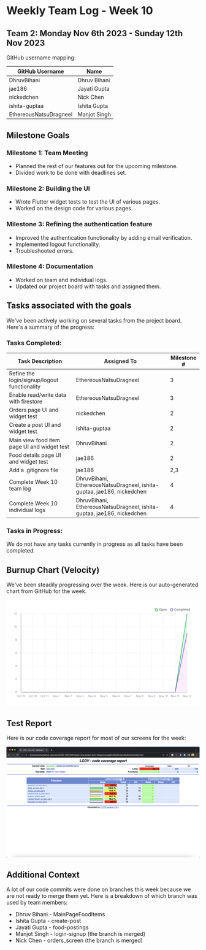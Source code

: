 # Weekly Team Log - Week 10

## Team 2: Monday Nov 6th 2023 - Sunday 12th Nov 2023

GitHub username mapping:

| GitHub Username | Name |
| --- | --- |
| DhruvBihani | Dhruv Bihani |
| jae186 | Jayati Gupta |
| nickedchen | Nick Chen |
| ishita-guptaa | Ishita Gupta |
| EthereousNatsuDragneel | Manjot Singh |

## Milestone Goals

### Milestone 1: Team Meeting

- Planned the rest of our features out for the upcoming milestone.
- Divided work to be done with deadlines set.

### Milestone 2: Building the UI

- Wrote Flutter widget tests to test the UI of various pages.
- Worked on the design code for various pages.

### Milestone 3: Refining the authentication feature

- Improved the authentication functionality by adding email verification.
- Implemented logout functionality.
- Troubleshooted errors.

### Milestone 4: Documentation

- Worked on team and individual logs.
- Updated our project board with tasks and assigned them.

## Tasks associated with the goals

We've been actively working on several tasks from the project board. Here's a summary of the progress:

### Tasks Completed:

| Task Description | Assigned To | Milestone # |
| --- | --- | --- |
| Refine the login/signup/logout functionality | EthereousNatsuDragneel | 3 |
| Enable read/write data with firestore | EthereousNatsuDragneel | 3 |
| Orders page UI and widget test | nickedchen | 2 |
| Create a post UI and widget test | ishita-guptaa | 2 |
| Main view food item page UI and widget test | DhruvBihani | 2 |
| Food details page UI and widget test | jae186 | 2 |
| Add a .gitignore file | jae186 | 2,3 |
| Complete Week 10 team log | DhruvBihani, EthereousNatsuDragneel, ishita-guptaa, jae186, nickedchen | 4 |
| Complete Week 10 individual logs | DhruvBihani, EthereousNatsuDragneel, ishita-guptaa, jae186, nickedchen | 4 |

### Tasks in Progress:

We do not have any tasks currently in progress as all tasks have been completed.

## Burnup Chart (Velocity)

We've been steadily progressing over the week. Here is our auto-generated chart from GitHub for the week.

![burnup chart](./Burnup%20Charts/burnupWeek10.png)

## Test Report

Here is our code coverage report for most of our screens for the week:

![test report](testReportW10.png)

## Additional Context

A lot of our code commits were done on branches this week because we are not ready to merge them yet. Here is a breakdown of which branch was used by team members:

- Dhruv Bihani - MainPageFoodItems
- Ishita Gupta - create-post
- Jayati Gupta - food-postings
- Manjot Singh - login-signup (the branch is merged)
- Nick Chen - orders_screen (the branch is merged)